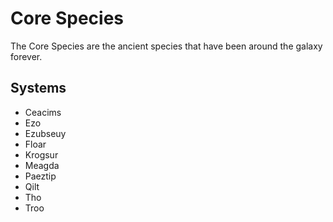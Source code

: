 # Core Species

The Core Species are the ancient species that have been around the galaxy forever.

## Systems
- Ceacims
- Ezo
- Ezubseuy
- Floar
- Krogsur
- Meagda
- Paeztip
- Qilt
- Tho
- Troo
